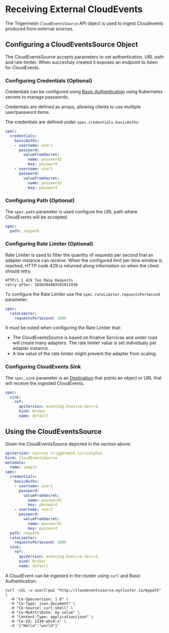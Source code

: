 # Receiving External CloudEvents

The Trigermesh `CloudEventsSource` API object is used to ingest Cloudevents produced from external sources.

## Configuring a CloudEventsSource Object

The CloudEventsSource accepts parameters to set authentication, URL path and rate limiter. When succesfuly created it exposes an endpoint to listen for CloudEvents.

### Configuring Credentials (Optional)

Credentials can be configured using [Basic Authentication](https://datatracker.ietf.org/doc/html/rfc2617) using Kubernetes secrets to manage passwords.

Credentials are defined as arrays, allowing clients to use multiple user/password items.

The credentials are defined under `spec.credentials.basicAuths`:

```yaml
spec:
  credentials:
    basicAuths:
    - username: user1
      password:
        valueFromSecret:
          name: password1
          key: password
    - username: user2
      password:
        valueFromSecret:
          name: password2
          key: password
```

### Configuring Path (Optional)

The `spec.path` parameter is used configure the URL path where CloudEvents will be accepted.

```yaml
spec:
  path: /mypath
```

### Configuring Rate Limiter (Optional)

Rate Limiter is used to filter the quantity of requests per second that an adapter instance can receive. When the configured limit per time window is reached, HTTP code 429 is returned along information on when the client should retry.

```console
HTTP/1.1 429 Too Many Requests
retry-after: 1650204469582011930
```

To configure the Rate Limiter use the `spec.rateLimiter.requestsPerSecond` parameter:

```yaml
spec:
  rateLimiter:
    requestsPerSecond: 1000
```

It must be noted when configuring the Rate Limiter that:

- The CloudEventsSource is based on Knative Services and under load will create many adapters. The rate limiter value is set individualy per adapter instance.
- A low value of the rate limiter might prevent the adapter from scaling.

### Configuring CloudEvents Sink

The `spec.sink` parameter is an [Destination](https://pkg.go.dev/knative.dev/pkg/apis/duck/v1#Destination)  that points an object or URL that will receive the ingested CloudEvents.

```yaml
spec:
  sink:
    ref:
      apiVersion: eventing.knative.dev/v1
      kind: Broker
      name: default
```

## Using the CloudEventsSource

Given the CloudEventsSource depicted in the section above:

```yaml
apiVersion: sources.triggermesh.io/v1alpha1
kind: CloudEventsSource
metadata:
  name: sample
spec:
  credentials:
    basicAuths:
    - username: user1
      password:
        valueFromSecret:
          name: password1
          key: password
    - username: user2
      password:
        valueFromSecret:
          name: password2
          key: password
  path: /mypath
  rateLimiter:
    requestsPerSecond: 1000
  sink:
    ref:
      apiVersion: eventing.knative.dev/v1
      kind: Broker
      name: default
```

A CloudEvent can be ingested in the cluster using `curl` and Basic Authentication:

```console
curl -sSL -u user2:pw2 "http://cloudeventssource.mycluster.io/mypath" \
  -H "Ce-Specversion: 1.0" \
  -H "Ce-Type: json.document" \
  -H "Ce-Source: curl.shell" \
  -H "Ce-MyAttribute: my value" \
  -H "Content-Type: application/json" \
  -H "Ce-Id: 1234-abcd-x" \
  -d '{"Hello":"world"}'
```
